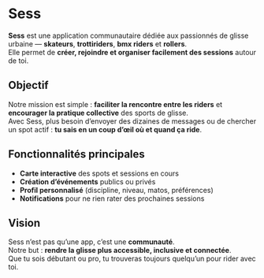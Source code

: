 # Sess

**Sess** est une application communautaire dédiée aux passionnés de glisse urbaine — **skateurs**, **trottiriders**, **bmx riders** et **rollers**.  
Elle permet de **créer, rejoindre et organiser facilement des sessions** autour de toi.

## Objectif

Notre mission est simple : **faciliter la rencontre entre les riders** et **encourager la pratique collective** des sports de glisse.  
Avec Sess, plus besoin d’envoyer des dizaines de messages ou de chercher un spot actif : **tu sais en un coup d’œil où et quand ça ride**.

## Fonctionnalités principales

- **Carte interactive** des spots et sessions en cours  
- **Création d’événements** publics ou privés  
- **Profil personnalisé** (discipline, niveau, matos, préférences)
- **Notifications** pour ne rien rater des prochaines sessions  

## Vision

Sess n’est pas qu’une app, c’est une **communauté**.  
Notre but : **rendre la glisse plus accessible, inclusive et connectée**.  
Que tu sois débutant ou pro, tu trouveras toujours quelqu’un pour rider avec toi.